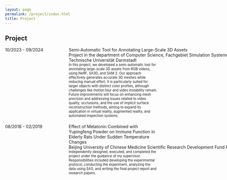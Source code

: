 ```yaml
---
layout: page
permalink: /project/index.html
title: Project
---
```


## Project

<dl>
  <dt style="width: 200px; float: left;">10/2023 - 09/2024</dt>
  <dd style="margin-left: 210px; margin-bottom: 20px; max-width: 800px;">
   <span style="white-space: nowrap;">Semi-Automatic Tool for Annotating Large-Scale 3D Assets</span><br>
   <span style="white-space: nowrap;">Project in the department of Computer Science, Fachgebiet Simulation Systemoptimierung und Robotik,</span><br> 
   Technische Universität Darmstadt
   <br>
   <span style="font-size: 0.8em;">In this project, we developed a semi-automatic tool for annotating large-scale 3D assets from RGB videos, using NeRF, SA3D, and SAM 2. Our approach effectively generates accurate 3D meshes while reducing manual effort. It is particularly suited for larger objects with distinct color profiles, although challenges like motion blur and video instability remain. Future improvements will focus on enhancing mesh precision and addressing issues related to video quality, occlusions, and the use of implicit surface reconstruction methods, aiming to expand its application in virtual reality, augmented reality, and automated inspection systems.</span>
  </dd>

  <dt style="width: 200px; float: left;">08/2018 - 02/2019</dt>
  <dd style="margin-left: 210px; margin-bottom: 20px; max-width: 800px;">
   Effect of Melatonin Combined with Yupingfeng Powder on Immune Function in Elderly Rats Under Sudden Temperature Changes<br>
   <span style="white-space: nowrap;">Beijing University of Chinese Medicine Scientific Research Development Fund Project, No.2010072120027</span>
   <br>
   <span style="font-size: 0.8em;">Independently designed, executed, and completed the project under the guidance of my supervisor. Responsibilities included developing the experimental protocol, conducting the experiment, analyzing the data using SAS, and writing the final project report and research papers.</span>
  </dd>
</dl>

